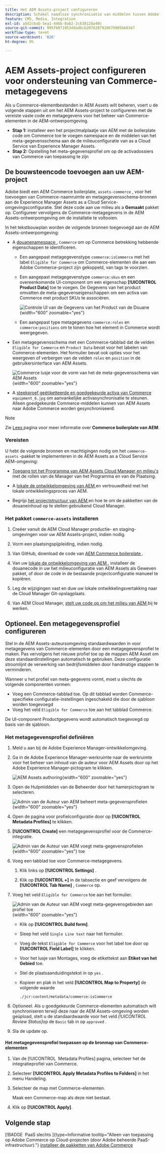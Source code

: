 ```yaml
---
title: Het AEM Assets-project configureren
description: Schakel naadloze synchronisatie van middelen tussen Adobe Commerce en AEM Assets in door de vereiste metagegevens voor de integratie toe te voegen.
feature: CMS, Media, Integration
exl-id: a5d2cbab-5ea1-446b-8ab2-2c638128a40c
source-git-commit: 995fb071953ddad6cb2076207910679905bb0347
workflow-type: tm+mt
source-wordcount: '826'
ht-degree: 0%

---
```


# AEM Assets-project configureren voor ondersteuning van Commerce-metagegevens

Als u Commerce-elementbestanden in AEM Assets wilt beheren, voert u de volgende stappen uit om het AEM Assets-project te configureren met de vereiste vaste code en metagegevens voor het beheer van Commerce-elementen in de AEM-ontwerpomgeving.

* **Stap 1:** installeer een het projectmalplaatje van AEM met de boilerplate code om Commerce toe te voegen namespace en de middelen van het meta-gegevensschema aan de de milieuconfiguratie van as a Cloud Service van Experience Manager Assets.
* **Stap 2:** Opstelling het meta-gegevensprofiel om op de activadossiers van Commerce van toepassing te zijn

## De bouwsteencode toevoegen aan uw AEM-project

Adobe biedt een AEM Commerce boilerplate, `assets-commerce` , voor het toevoegen van Commerce-naamruimte en metagegevensschema-bronnen aan de Experience Manager Assets as a Cloud Service-omgevingsconfiguratie. Stel deze code aan uw milieu als a **Gemaakt** pakket op. Configureer vervolgens de Commerce-metagegevens in de AEM Assets-ontwerpomgeving om de installatie te voltooien.

In het tekstbouwplan worden de volgende bronnen toegevoegd aan de AEM Assets-ontwerpomgeving:

* A [ douanenamespace ](https://github.com/ankumalh/assets-commerce/blob/main/ui.config/jcr_root/apps/commerce/config/org.apache.sling.jcr.repoinit.RepositoryInitializer~commerce-namespaces.cfg.json), `Commerce` om op Commerce betrekking hebbende eigenschappen te identificeren.

   * Een aangepast metagegevenstype `commerce:isCommerce` met het label `Eligible for Commerce` om Commerce-elementen die aan een Adobe Commerce-project zijn gekoppeld, van tags te voorzien.

   * Een aangepast metagegevenstype `commerce:skus` en een overeenkomende UI-component om een eigenschap **[!UICONTROL Product Data]** toe te voegen. De Gegevens van het product omvatten de meta-gegevenseigenschappen om een activa van Commerce met product SKUs te associëren.

     ![ Controle UI van de Gegevens van het Product van de Douane ](../assets/aem-commerce-sku-metadata-fields-from-template.png){width="600" zoomable="yes"}

   * Een aangepast type metagegevens `commerce:roles` en `commerce:positions` om te tonen hoe het element in Commerce wordt weergegeven.

* Een metagegevensschema met een Commerce-tabblad dat de velden `Eligible for Commerce` en `Product Data` bevat voor het labelen van Commerce-elementen. Het formulier bevat ook opties voor het weergeven of verbergen van de velden `roles` en `position` in de gebruikersinterface van AEM Assets.

  ![ Commerce lusje voor de vorm van het de meta-gegevensschema van AEM Assets ](../assets/assets-configure-metadata-schema-form-editor.png){width="600" zoomable="yes"}

* A [ steekproef geëtiketteerde en goedgekeurde activa van Commerce ](https://github.com/ankumalh/assets-commerce/blob/main/ui.content/src/main/content/jcr_root/content/dam/wknd/en/activities/hiking/equipment_6.jpg/.content.xml) `equipment_6.jpg` om aanvankelijke activasynchronisatie te steunen. Alleen goedgekeurde Commerce-middelen kunnen van AEM Assets naar Adobe Commerce worden gesynchroniseerd.

>[!NOTE]
>
> Zie [ Lees ](https://github.com/ankumalh/assets-commerce) pagina voor meer informatie over **Commerce boilerplate van AEM**.

### Vereisten

U hebt de volgende bronnen en machtigingen nodig om het `commerce-assets` -pakket te implementeren in de AEM Assets as a Cloud Service AEM-omgeving:

* [ Toegang tot het Programma van AEM Assets Cloud Manager en milieu&#39;s ](https://experienceleague.adobe.com/en/docs/experience-manager-cloud-service/content/onboarding/journey/cloud-manager#access-sysadmin-bo) met de rollen van de Manager van het Programma en van de Plaatsing.

* A [ lokale de ontwikkelomgeving van AEM ](https://experienceleague.adobe.com/en/docs/experience-manager-learn/cloud-service/local-development-environment-set-up/overview) en vertrouwdheid met het lokale ontwikkelingsproces van AEM.

* Begrijp [ het projectstructuur van AEM ](https://experienceleague.adobe.com/en/docs/experience-manager-cloud-service/content/implementing/developing/aem-project-content-package-structure) en hoe te om de pakketten van de douaneinhoud op te stellen gebruikend Cloud Manager.

### Het pakket `commerce-assets` installeren

1. Creëer vanuit de AEM Cloud Manager productie- en staging-omgevingen voor uw AEM Assets-project, indien nodig.

1. Vorm een plaatsingspijpleiding, indien nodig.

1. Van GitHub, download de code van [ AEM Commerce boilerplate ](https://github.com/ankumalh/assets-commerce).

1. Van uw [ lokale de ontwikkelomgeving van AEM ](https://experienceleague.adobe.com/en/docs/experience-manager-learn/cloud-service/local-development-environment-set-up/overview), installeer de douanecode in uw het milieuconfiguratie van AEM Assets als Geweven pakket, of door de code in de bestaande projectconfiguratie manueel te kopiëren.

1. Leg de wijzigingen vast en duw uw lokale ontwikkelingsvertakking naar de Cloud Manager Git-opslagplaats.

1. Van AEM Cloud Manager, [ stelt uw code op om het milieu van AEM ](https://experienceleague.adobe.com/en/docs/experience-manager-cloud-service/content/implementing/using-cloud-manager/deploy-code#deploying-code-with-cloud-manager) bij te werken.

## Optioneel. Een metagegevensprofiel configureren

Stel in de AEM Assets-auteursomgeving standaardwaarden in voor metagegevens van Commerce-elementen door een metagegevensprofiel te maken. Pas vervolgens het nieuwe profiel toe op de mappen AEM Asset om deze standaardinstellingen automatisch te gebruiken. Deze configuratie stroomlijnt de verwerking van bedrijfsmiddelen door handmatige stappen te verminderen.

Wanneer u het profiel van meta-gegevens vormt, moet u slechts de volgende componenten vormen:

* Voeg een Commerce-tabblad toe. Op dit tabblad worden Commerce-specifieke configuratie-instellingen ingeschakeld die door de sjabloon worden toegevoegd
* Voeg het veld `Eligible for Commerce` toe aan het tabblad Commerce.

De UI-component Productgegevens wordt automatisch toegevoegd op basis van de sjabloon.

### Het metagegevensprofiel definiëren

1. Meld u aan bij de Adobe Experience Manager-ontwikkelomgeving.

1. Ga in de Adobe Experience Manager-werkruimte naar de werkruimte voor het beheer van inhoud van de auteur voor AEM Assets door op het Adobe Experience Manager-pictogram te klikken.

   ![ AEM Assets authoring ](../assets/aem-assets-authoring.png){width="600" zoomable="yes"}

1. Open de Hulpmiddelen van de Beheerder door het hamerpictogram te selecteren.

   ![ Admin van de Auteur van AEM beheert meta-gegevensprofielen ](../assets/aem-manage-metadata-profiles.png){width="600" zoomable="yes"}

1. Open de pagina voor profielconfiguratie door op **[!UICONTROL Metadata Profiles]** te klikken.

1. **[!UICONTROL Create]** een metagegevensprofiel voor de Commerce-integratie.

   ![ Admin van de Auteur van AEM voegt meta-gegevensprofielen ](../assets/aem-create-metadata-profile.png){width="600" zoomable="yes"} toe

1. Voeg een tabblad toe voor Commerce-metagegevens.

   1. Klik links op **[!UICONTROL Settings]** .

   1. Klik op **[!UICONTROL +]** in de tabsectie en geef vervolgens de **[!UICONTROL Tab Name]** , `Commerce` op.

1. Voeg het veld `Eligible for Commerce` toe aan het formulier.

   ![ Admin van de Auteur van AEM voegt meta-gegevensgebieden aan profiel toe ](../assets/aem-edit-metadata-profile-fields.png){width="600" zoomable="yes"}

   * Klik op **[!UICONTROL Build form]**.

   * Sleep het veld `Single Line text` naar het formulier.

   * Voeg de tekst `Eligible for Commerce` voor het label toe door op **[!UICONTROL Field Label]** te klikken.

   * Voor het lusje van Montages, voeg de etikettekst aan **Etiket van het Gebied** toe.

   * Stel de plaatsaanduidingstekst in op `yes` .

   * Kopieer en plak in het veld **[!UICONTROL Map to Property]** de volgende waarde

     ```terminal
     ./jcr:content/metadata/commerce:isCommerce
     ```

1. Optioneel. Als u goedgekeurde Commerce-elementen automatisch wilt synchroniseren terwijl deze naar de AEM Assets-omgeving worden geüpload, stelt u de standaardwaarde voor het veld _[!UICONTROL Review Status]_&#x200B;op de `Basic` tab in op `approved` .

1. Sla de update op.

#### Het metagegevensprofiel toepassen op de bronmap van Commerce-elementen

1. Van de [!UICONTROL &#x200B; Metadata Profiles] pagina, selecteer het de integratieprofiel van Commerce.

1. Selecteer **[!UICONTROL Apply Metadata Profiles to Folders]** in het menu Handeling.

1. Selecteer de map met Commerce-elementen.

   Maak een Commerce-map als deze niet bestaat.

1. Klik op **[!UICONTROL Apply]**.

## Volgende stap

[!BADGE &#x200B; PaaS slechts &#x200B;]{type=Informative tooltip="Alleen van toepassing op Adobe Commerce op Cloud-projecten (door Adobe beheerde PaaS-infrastructuur)."} [ installeer de pakketten van Adobe Commerce ](configure-commerce.md)
